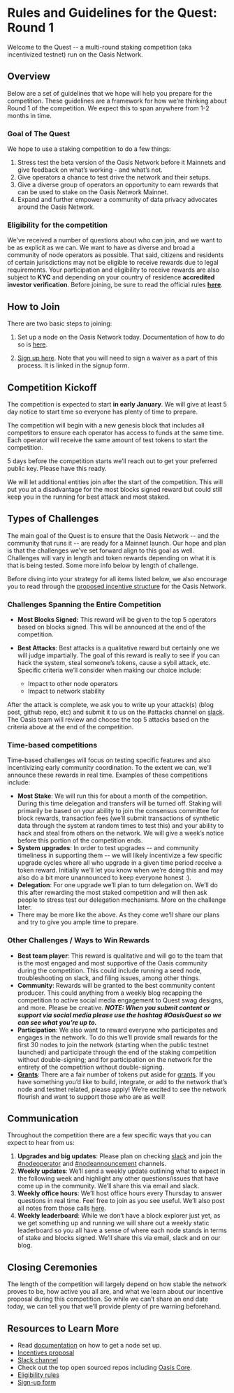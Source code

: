 # Rules and Guidelines for the Quest: Round 1

Welcome to the Quest -- a multi-round staking competition (aka incentivized
testnet) run on the Oasis Network.

## Overview

Below are a set of guidelines  that we hope will help you prepare for
the competition. These guidelines are a framework for how we’re thinking about Round
1 of the competition. We expect this to span anywhere from 1-2 months in time.

### Goal of The Quest

We hope to use a staking competition to do a few things:

1. Stress test the beta version of the Oasis Network before it Mainnets and give
   feedback on what’s working - and what’s not.
2. Give operators a chance to test drive the network and their setups.
3. Give a diverse group of operators an opportunity to earn rewards that can be
   used to stake on the Oasis Network Mainnet.
4. Expand and further empower a community of data privacy advocates around the
   Oasis Network.

### Eligibility for the competition

We’ve received a number of questions about who can join, and we want to be as
explicit as we can. We want to have as diverse and broad a community of node
operators as possible. That said, citizens and residents of certain
jurisdictions may not be eligible to receive rewards due to legal requirements.
Your participation and eligibility to receive rewards are also subject to
**KYC** and depending on your country of residence **accredited investor
verification**. Before joining, be sure to read the official rules
**[here][eligibility-rules]**.

## How to Join

There are two basic steps to joining:

1. Set up a node on the Oasis Network today. Documentation of how to do so is
   [here][setup-docs].

2. [Sign up here][sign-up-form]. Note that you
   will need to sign a waiver as a part of this process. It is linked in the
   signup form.

## Competition Kickoff

The competition is expected to start **in early January**. We will give at least
5 day notice to start time so everyone has plenty of time to prepare.

The competition will begin with a new genesis block that includes all
competitors to ensure each operator has access to funds at the same time. Each
operator will receive the same amount of test tokens to start the competition.

5 days before the competition starts we’ll reach out to get your preferred
public key. Please have this ready.

We will let additional entities join after the start of the competition.
This will put you at a disadvantage for the most blocks signed reward but could
still keep you in the running for best attack and most staked.

## Types of Challenges

The main goal of the Quest is to ensure that the Oasis Network -- and the
community that runs it -- are ready for a Mainnet launch. Our hope and plan is
that the challenges we’ve set forward align to this goal as well. Challenges
will vary in length and token rewards depending on what it is that is being tested.
Some more info below by length of challenge.

Before diving into your strategy for all items listed below, we also encourage
you to read through the [proposed incentive structure][incentives-proposal]
for the Oasis Network.

### Challenges Spanning the Entire Competition

* **Most Blocks Signed:** This reward will be given to the top 5 operators based
  on blocks signed. This will be announced at the end of the competition.

* **Best Attacks**: Best attacks is a qualitative reward but certainly one we
  will judge impartially. The goal of this reward is really to see if you can
  hack the system, steal someone’s tokens, cause a sybil attack, etc. Specific
  criteria we’ll consider when making our choice include:

  * Impact to other node operators
  * Impact to network stability

After the attack is complete, we ask you to write up your attack(s) (blog post,
github repo, etc) and submit it to us on the #attacks channel on
[slack][slack]. The Oasis team will review and choose the
top 5 attacks based on the criteria above at the end of the competition.

### Time-based competitions

Time-based challenges will focus on testing specific features and also
incentivizing early community coordination. To the extent we can, we’ll announce
these rewards in real time. Examples of these competitions include:

* **Most Stake**: We will run this for about a month of the competition. During
  this time delegation and transfers will be turned off. Staking will primarily
  be based on your ability to join the consensus committee for block rewards,
  transaction fees (we’ll submit transactions of synthetic data through the system at
  random times to test this) and your ability to hack and steal from others on
  the network. We will give a week’s notice before this portion of the
  competition ends.
* **System upgrades**: In order to test upgrades -- and community timeliness in
  supporting them -- we will likely incentivize a few specific upgrade cycles
  where all who upgrade in a given time period receive a token reward. Initially
  we’ll let you know when we’re doing this and may also do a bit more
  unannounced to keep everyone honest :).
* **Delegation**: For one upgrade we’ll plan to turn delegation on. We’ll do
  this after rewarding the most staked competition and will then ask people to
  stress test our delegation mechanisms. More on the challenge later.
* There may be more like the above. As they come we’ll share our plans and try
  to give you ample time to prepare.

### Other Challenges / Ways to Win Rewards

* **Best team player**: This reward is qualitative and will go to the team that is the most engaged and most supportive of the Oasis community during the competition. This could include running a seed node, troubleshooting on slack, and filing issues, among other things.
* **Community**: Rewards will be granted to the best community content producer. This could anything from a weekly blog recapping the competition to active social media engagement to Quest swag designs, and more. Please be creative. **_NOTE: When
  you submit content or support via social media please use the hashtag #OasisQuest so we can see
  what you’re up to._**
* **Participation**: We also want to reward everyone who participates and
  engages in the network. To do this we’ll provide small rewards for the first
  30 nodes to join the network (starting when the public testnet launched) and participate through the end
  of the staking competition without double-signing; and for participation on
  the network for the entirety of the competition without double-signing.
* **[Grants][grants]**: There are a fair number of
  tokens put aside for [grants][grants]. If you
  have something you’d like to build, integrate, or add to the network that’s
  node and testnet related, please apply! We’re excited to see the network
  flourish and want to support those who are as well!

## Communication

Throughout the competition there are a few specific ways that you can expect to hear from us:

1. **Upgrades and big updates**: Please plan on checking
   [slack][slack] and join the
   [#nodeoperator](https://oasiscommunity.slack.com/archives/CMUSJCRFA) and
   [#nodeannouncement](https://oasiscommunity.slack.com/archives/CQK5NPXDX)
   channels.
2. **Weekly updates**: We’ll send a weekly update outlining what to
   expect in the following week and highlight any other questions/issues that
   have come up in the community. We’ll share this via email and slack.
3. **Weekly office hours**: We’ll host office hours every Thursday to answer
   questions in real time. Feel free to join as you see useful. We’ll also post
   all notes from those calls
   [here][office-hours-doc].
4. **Weekly leaderboard**: While we don’t have a block explorer just yet, as we
   get something up and running we will share out a weekly static leaderboard so
   you all have a sense of where each node stands in terms of stake and blocks
   signed. We’ll share this via email, slack and on our blog.

## Closing Ceremonies

The length of the competition will largely depend on how stable the network
proves to be, how active you all are, and what we learn about our incentive
proposal during this competition. So while we can’t share an end date today, we
can tell you that we’ll provide plenty of pre warning beforehand.

## Resources to Learn More

* Read [documentation][setup-docs] on how to get a node set up.
* [Incentives proposal][incentives-proposal]
* [Slack channel][slack]
* Check out the top open sourced repos including [Oasis
  Core](https://github.com/oasislabs/oasis-core).
* [Eligibility rules][eligibility-rules]
* [Sign-up form][sign-up-form]

[eligibility-rules]: http://www.oasis-protocol.org/grants
[sign-up-form]: https://oasisfoundation.typeform.com/to/dlcekq
[slack]: https://www.oasis-protocol.org/slack
[incentives-proposal]: ./incentives-proposal.md
[setup-docs]: ./joining-the-testnet.md
[grants]: https://www.oasis-protocol.org/grants
[office-hours-doc]: https://docs.google.com/document/d/1ZnKIHcNPb3dGvP4b6bGrJmwyCjGhcSG2cHkTeEfwSEQ/edit?usp=sharing
